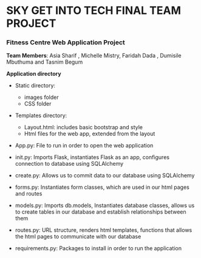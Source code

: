 # **SKY GET INTO TECH FINAL TEAM** PROJECT

### **Fitness Centre Web Application Project**

**Team Members**: Asia Sharif , Michelle Mistry, Faridah Dada , Dumisile Mbuthuma and Tasnim Begum 

**Application directory**

* Static directory:
    * images folder 
    * CSS folder
   
* Templates directory:
    * Layout.html: includes basic bootstrap and style
    * Html files for the web app, extended from the layout
  
* App.py: File to run in order to open the web application 
* init.py: Imports Flask, instantiates Flask as an app, configures connection to database using SQLAlchemy 
* create.py: Allows us to commit data to our database using SQLAlchemy 
* forms.py: Instantiates form classes, which are used in our html pages and routes
* models.py: Imports db.models, Instantiates database classes, allows us to create tables in our database and establish relationships between them 
* routes.py: URL structure, renders html templates, functions that allows the html pages to communicate with our database
* requirements.py: Packages to install in order to run the application



